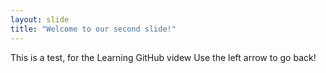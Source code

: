 ```yaml
---
layout: slide
title: "Welcome to our second slide!"
---
```

This is a test, for the Learning GitHub videw
Use the left arrow to go back!
